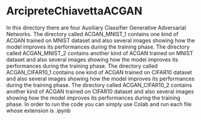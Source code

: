 # ArcipreteChiavettaACGAN
In this directory there are four Auxiliary Classifier Generative Adversarial Networks.
The directory called ACGAN_MNIST_1 contains one kind of ACGAN trained on MNIST dataset and also several images showing how the model improves its performances during the training phase.
The directory called ACGAN_MNIST_2 contains another kind of ACGAN trained on MNIST dataset and also several images showing how the model improves its performances during the training phase.
The directory called ACGAN_CIFAR10_1 contains one kind of ACGAN trained on CIFAR10 dataset and also several images showing how the model improves its performances during the training phase.
The directory called ACGAN_CIFAR10_2 contains another kind of ACGAN trained on CIFAR10 dataset and also several images showing how the model improves its performances during the training phase.
In order to run the code you can simply use Colab and run each file whose extension is .ipynb
